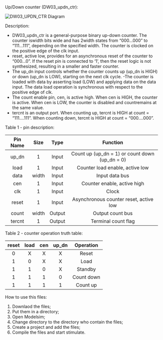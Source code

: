 Up/Down counter (DW03_updn_ctr):

![DW03_UPDN_CTR Diagram](https://github.com/ElTheScreeps/Up-Down_Counter/assets/115155585/37e99cf9-2f17-48ff-bdcd-4a8e861d5e5d)

Description:

- DW03_updn_ctr is a general-purpose binary up-down counter. The counter iswidth bits wide and has 2width states from “000...000” to “111...111”, depending on the specified width. The counter is clocked on the positive edge of the clk input.
- reset, active low, provides for an asynchronous reset of the counter to “000...0”. If the reset pin is connected to ‘1’, then the reset logic is not synthesized, resulting in a smaller and faster counter.
- The up_dn input controls whether the counter counts up (up_dn is HIGH) or down (up_dn is LOW), starting on the next clk cycle.
-The counter is loaded with data by asserting load (LOW) and applying data on the data input. The data load operation is synchronous with respect to the positive edge of clk.
- The count enable pin, cen, is active high. When cen is HIGH, the counter is active. When cen is LOW, the counter is disabled and countremains at the same value.
- tercnt is an output port. When counting up, tercnt is HIGH at count = “111....111”. When counting down, tercnt is HIGH at count = “000....000”.

Table 1 - pin description:

| Pin Name | Size | Type | Function                                       |
|  :---:   |:---: |:---: |    :---:                                       |
| up_dn    | 1    | Input| Count up (up_dn = 1) or count down (up_dn = 0) |
| load     | 1    | Input| Counter load enable, active low                |
| data     | width| Input| Input data bus                                 |
| cen      | 1    | Input| Counter enable, active high                    |
| clk      | 1    | Input| Clock                                          |
| reset    | 1    | Input| Asynchronous counter reset, active low         |
| count    | width| Output| Output count bus                              |
| tercnt   | 1    | Output| Terminal count flag                           |



Table 2 - counter operation truth table:

| reset | load | cen | up_dn | Operation |
| :---: |:---: |:---:| :---: |   :---:   |
| 0     | X    | X   | X     | Reset     |
| 1     | 0    | X   | X     | Load      |
| 1     | 1    | 0   | X     | Standby   |
| 1     | 1    | 1   | 0     | Count down|
| 1     | 1    | 1   | 1     | Count up  |



How to use this files:

1. Downlaod the files;
2. Put them in a directory;
3. Open Modelsim;
4. Change directory to the directory who contain the files;
5. Create a project and add the files;
6. Compile the files and start stimulate.
